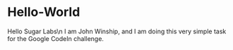# Hello-World
Hello Sugar Labs\n
I am John Winship, and I am doing this very simple task for the Google CodeIn challenge. 

